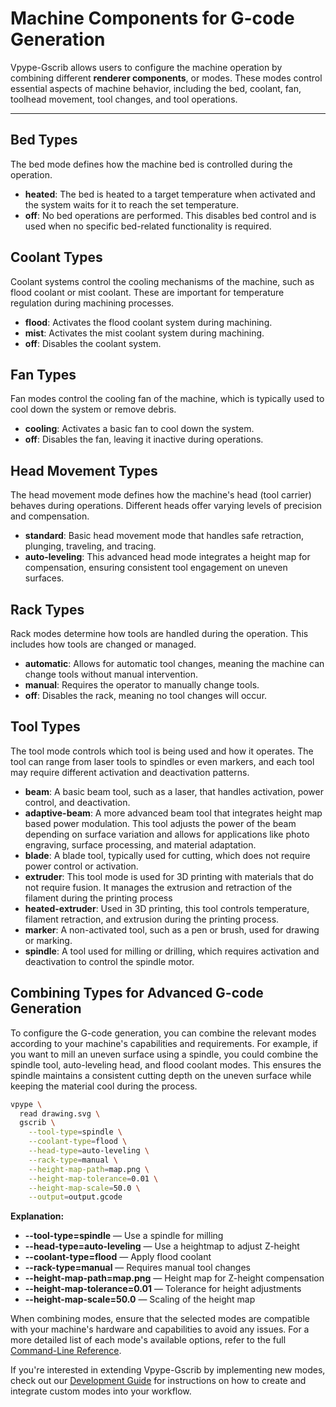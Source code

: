 # Machine Components for G-code Generation

Vpype-Gscrib allows users to configure the machine operation by combining
different **renderer components**, or modes. These modes control essential
aspects of machine behavior, including the bed, coolant, fan, toolhead
movement, tool changes, and tool operations.

---

## Bed Types

The bed mode defines how the machine bed is controlled during the
operation.

* **heated**: The bed is heated to a target temperature when activated
  and the system waits for it to reach the set temperature.
* **off**: No bed operations are performed. This disables bed control
  and is used when no specific bed-related functionality is required.

## Coolant Types

Coolant systems control the cooling mechanisms of the machine, such as
flood coolant or mist coolant. These are important for temperature
regulation during machining processes.

* **flood**: Activates the flood coolant system during machining.
* **mist**: Activates the mist coolant system during machining.
* **off**: Disables the coolant system.

## Fan Types

Fan modes control the cooling fan of the machine, which is typically
used to cool down the system or remove debris.

* **cooling**: Activates a basic fan to cool down the system.
* **off**: Disables the fan, leaving it inactive during operations.

## Head Movement Types

The head movement mode defines how the machine's head (tool carrier)
behaves during operations. Different heads offer varying levels of
precision and compensation.

* **standard**: Basic head movement mode that handles safe retraction,
  plunging, traveling, and tracing.
* **auto-leveling**: This advanced head mode integrates a height map for
  compensation, ensuring consistent tool engagement on uneven surfaces.

## Rack Types

Rack modes determine how tools are handled during the operation. This
includes how tools are changed or managed.

* **automatic**: Allows for automatic tool changes, meaning the machine
  can change tools without manual intervention.
* **manual**: Requires the operator to manually change tools.
* **off**: Disables the rack, meaning no tool changes will occur.

## Tool Types

The tool mode controls which tool is being used and how it operates. The
tool can range from laser tools to spindles or even markers, and each
tool may require different activation and deactivation patterns.

* **beam**: A basic beam tool, such as a laser, that handles activation,
  power control, and deactivation.
* **adaptive-beam**: A more advanced beam tool that integrates height map
  based power modulation. This tool adjusts the power of the beam depending
  on surface variation and allows for applications like photo engraving,
  surface processing, and material adaptation.
* **blade**: A blade tool, typically used for cutting, which does not
  require power control or activation.
* **extruder**: This tool mode is used for 3D printing with materials
  that do not require fusion. It manages the extrusion and retraction of
  the filament during the printing process
* **heated-extruder**: Used in 3D printing, this tool controls temperature,
  filament retraction, and extrusion during the printing process.
* **marker**: A non-activated tool, such as a pen or brush, used for
  drawing or marking.
* **spindle**: A tool used for milling or drilling, which requires
  activation and deactivation to control the spindle motor.

## Combining Types for Advanced G-code Generation

To configure the G-code generation, you can combine the relevant modes
according to your machine's capabilities and requirements. For example,
if you want to mill an uneven surface using a spindle, you could combine
the spindle tool, auto-leveling head, and flood coolant modes. This
ensures the spindle maintains a consistent cutting depth on the uneven
surface while keeping the material cool during the process.

```bash
vpype \
  read drawing.svg \
  gscrib \
    --tool-type=spindle \
    --coolant-type=flood \
    --head-type=auto-leveling \
    --rack-type=manual \
    --height-map-path=map.png \
    --height-map-tolerance=0.01 \
    --height-map-scale=50.0 \
    --output=output.gcode
```

**Explanation:**

* **--tool-type=spindle** — Use a spindle for milling
* **--head-type=auto-leveling** — Use a heightmap to adjust Z-height
* **--coolant-type=flood** — Apply flood coolant
* **--rack-type=manual** — Requires manual tool changes
* **--height-map-path=map.png** — Height map for Z-height compensation
* **--height-map-tolerance=0.01** — Tolerance for height adjustments
* **--height-map-scale=50.0** — Scaling of the height map

When combining modes, ensure that the selected modes are compatible with
your machine's hardware and capabilities to avoid any issues. For a more
detailed list of each mode's available options, refer to the full
[Command-Line Reference](cli).

If you're interested in extending Vpype-Gscrib by implementing new modes,
check out our [Development Guide](dev-guide.md) for instructions on how
to create and integrate custom modes into your workflow.
